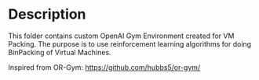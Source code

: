 # Description
This folder contains custom OpenAI Gym Environment created for VM Packing. The purpose is to use reinforcement learning algorithms
for doing BinPacking of Virtual Machines.

Inspired from OR-Gym: https://github.com/hubbs5/or-gym/


